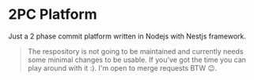 # 2PC Platform
Just a 2 phase commit platform written in Nodejs with Nestjs framework.

> The respository is not going to be maintained and currently needs some
> minimal changes to be usable. If you've got the time you can play around with
> it :). I'm open to merge requests BTW 😉.
